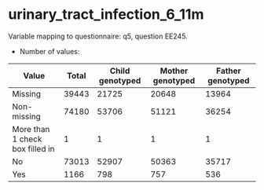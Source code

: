 # urinary_tract_infection_6_11m
Variable mapping to questionnaire: q5, question EE245.
- Number of values:

| Value | Total | Child genotyped | Mother genotyped | Father genotyped |
| ----- | ----- | --------------- | ---------------- | ---------------- |
| Missing | 39443 | 21725 | 20648 | 13964 |
| Non-missing | 74180 | 53706 | 51121 | 36254 |
| More than 1 check box filled in | 1 | 1 | 1 |1 |
| No | 73013 | 52907 | 50363 |35717 |
| Yes | 1166 | 798 | 757 |536 |



